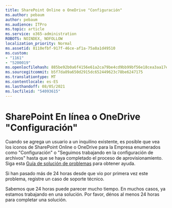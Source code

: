 ```yaml
---
title: SharePoint Online o OneDrive "Configuración"
ms.author: pebaum
author: pebaum
ms.audience: ITPro
ms.topic: article
ms.service: o365-administration
ROBOTS: NOINDEX, NOFOLLOW
localization_priority: Normal
ms.assetid: 8110efbf-917f-46ce-af1a-75a8a1d49510
ms.custom:
- "1161"
- "5200019"
ms.openlocfilehash: 885be92b0a6f4156e61a2ca79be4cd9bb99bf56e18cea3aa17ef1c7d34246058
ms.sourcegitcommit: b5f7da89a650d2915dc652449623c78be6247175
ms.translationtype: MT
ms.contentlocale: es-ES
ms.lasthandoff: 08/05/2021
ms.locfileid: "54093615"
---
```

# <a name="sharepoint-online-or-onedrive-setting-up"></a>SharePoint En línea o OneDrive "Configuración"

Cuando se agrega un usuario a un inquilino existente, es posible que vea los iconos de SharePoint Online o OneDrive para la Empresa enumerados como "Configuración" o "Seguimos trabajando en la configuración de archivos" hasta que se haya completado el proceso de aprovisionamiento. Siga esta [Guía de solución de problemas](https://docs.microsoft.com/sharepoint/support/sites/troubleshooting-guide-for-sites-stopped-at-provisioning) para obtener ayuda.

Si han pasado más de 24 horas desde que vio por primera vez este problema, registre un caso de soporte técnico.

Sabemos que 24 horas puede parecer mucho tiempo. En muchos casos, ya estamos trabajando en una solución. Por favor, dénos al menos 24 horas para completar una solución.
